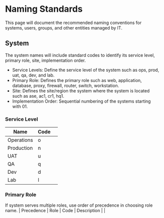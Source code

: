 # Naming Standards
This page will document the recommended naming conventions for systems, users, groups, and other entities managed by IT.

## System
The system names will include standard codes to identify its service level, primary role, site, implementation order.

* Service Levels: Define the service level of the system such as ops, prod, uat, qa, dev, and lab.
* Primary Role: Defines the primary role such as web, application, database, proxy, firewall, router, switch, workstation.
* Site: Defines the site/region the system where the system is located such as ase, ac1, cr1, hq1.
* Implementation Order: Sequential numbering of the systems starting with 01.

### Service Level  
| Name | Code |   |
|---|---|---|
| Operations | o | 
| Production | n |   |
| UAT | u |   |
| QA | q |   |
| Dev | d |   |
| Lab | l |   |


### Primary Role
If system serves multiple roles, use order of precedence in choosing role name.
| Precedence | Role | Code | Description |
| 